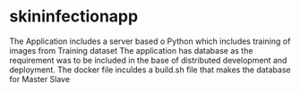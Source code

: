 # skininfectionapp
The Application includes a server based o Python which includes training of images from Training dataset
The application has database as the requirement was to be included in the base of distributed development and deployment.
The docker file inculdes a build.sh file that makes the database for Master Slave 
